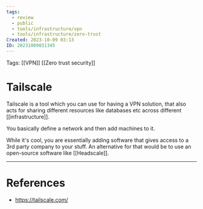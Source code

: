 ```yaml
---
tags:
  - review
  - public
  - tools/infrastructure/vpn
  - tools/infrastructure/zero-trust
Created: 2023-10-09 03:13
ID: 20231009031345
---
```

Tags: [[VPN]] [[Zero trust security]]

# Tailscale

Tailscale is a tool which you can use for having a VPN solution, that also acts for sharing different resources like databases etc across different [[infrastructure]].

You basically define a network and then add machines to it. 

While it's cool, you are essentially adding software that gives access to a 3rd party company to your stuff. An alternative for that would be to use an open-source software like [[Headscale]].

---
# References

- https://tailscale.com/